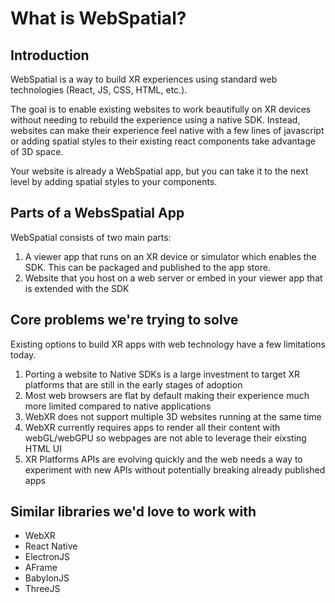 # What is WebSpatial?

## Introduction

WebSpatial is a way to build XR experiences using standard web technologies (React, JS, CSS, HTML, etc.). 

The goal is to enable existing websites to work beautifully on XR devices without needing to rebuild the experience using a native SDK. Instead, websites can make their experience feel native with a few lines of javascript or adding spatial styles to their existing react components take advantage of 3D space.

Your website is already a WebSpatial app, but you can take it to the next level by adding spatial styles to your components.

## Parts of a WebsSpatial App

WebSpatial consists of two main parts:
1. A viewer app that runs on an XR device or simulator which enables the SDK. This can be packaged and published to the app store.
2. Website that you host on a web server or embed in your viewer app that is extended with the SDK


## Core problems we're trying to solve
Existing options to build XR apps with web technology have a few limitations today.
1. Porting a website to Native SDKs is a large investment to target XR platforms that are still in the early stages of adoption
2. Most web browsers are flat by default making their experience much more limited compared to native applications
3. WebXR does not support multiple 3D websites running at the same time
4. WebXR currently requires apps to render all their content with webGL/webGPU so webpages are not able to leverage their eixsting HTML UI
5. XR Platforms APIs are evolving quickly and the web needs a way to experiment with new APIs without potentially breaking already published apps

## Similar libraries we'd love to work with
 - WebXR
 - React Native
 - ElectronJS
 - AFrame
 - BabylonJS
 - ThreeJS
